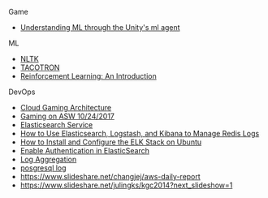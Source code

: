 Game
* [Understanding ML through the Unity's ml agent](https://docs.google.com/presentation/d/e/2PACX-1vRloM3dMgWk55xAU-0nctVsxQIE2zqt6eANo0x8fqTcrlkvzkymB5R-kOIypL3QnDid1rqF0yl4kBmV/pub?start=false&loop=false&delayms=3000)

ML
* [NLTK](http://www.nltk.org/)
* [TACOTRON](https://arxiv.org/pdf/1703.10135.pdf)
* [Reinforcement Learning: An Introduction](http://incompleteideas.net/sutton/book/bookdraft2017june.pdf)

DevOps
* [Cloud Gaming Architecture](https://s3-eu-west-1.amazonaws.com/aws-de-media/images/_Berlin_Loft_Slides/cloud_gaming_architectures.pdf)
* [Gaming on ASW 10/24/2017](https://github.com/goopymoon/goopymoon.github.io/blob/master/Docs/GamingOnAWS2017)
* [Elasticsearch Service](http://docs.aws.amazon.com/ko_kr/elasticsearch-service/latest/developerguide/aes-dg.pdf)
* [How to Use Elasticsearch, Logstash, and Kibana to Manage Redis Logs](https://www.rosehosting.com/blog/install-and-configure-the-elk-stack-on-ubuntu-16-04/)
* [How to Install and Configure the ELK Stack on Ubuntu](https://www.rosehosting.com/blog/install-and-configure-the-elk-stack-on-ubuntu-16-04/)
* [Enable Authentication in ElasticSearch](http://blog.raffaeu.com/archive/2016/02/17/enable-authentication-in-elasticsearch.aspx)
* [Log Aggregation](https://logz.io/blog/kafka-vs-redis/) 
* [posgresql log](https://blog.2ndquadrant.com/redislog-integrating-postgresql-with-logstash-for-devops-real-time-monitoring/)
* https://www.slideshare.net/changjej/aws-daily-report
* https://www.slideshare.net/julingks/kgc2014?next_slideshow=1
